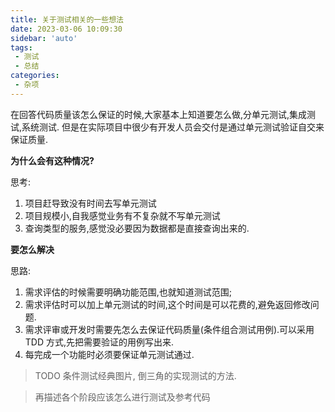 ```yaml
---
title: 关于测试相关的一些想法
date: 2023-03-06 10:09:30
sidebar: 'auto'
tags:
 - 测试
 - 总结
categories: 
 - 杂项
---
```


在回答代码质量该怎么保证的时候,大家基本上知道要怎么做,分单元测试,集成测试,系统测试. 但是在实际项目中很少有开发人员会交付是通过单元测试验证自交来保证质量.

__为什么会有这种情况?__

思考:
1. 项目赶导致没有时间去写单元测试
2. 项目规模小,自我感觉业务有不复杂就不写单元测试
3. 查询类型的服务,感觉没必要因为数据都是直接查询出来的.

__要怎么解决__

思路:
1. 需求评估的时候需要明确功能范围,也就知道测试范围;
2. 需求评估时可以加上单元测试的时间,这个时间是可以花费的,避免返回修改问题.
3. 需求评审或开发时需要先怎么去保证代码质量(条件组合测试用例).可以采用TDD 方式,先把需要验证的用例写出来.
4. 每完成一个功能时必须要保证单元测试通过.


> TODO 条件测试经典图片, 倒三角的实现测试的方法.

> 再描述各个阶段应该怎么进行测试及参考代码






